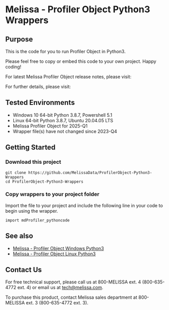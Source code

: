 # Melissa - Profiler Object Python3 Wrappers

## Purpose

This is the code for you to run Profiler Object in Python3.
    
Please feel free to copy or embed this code to your own project. Happy coding!

For latest Melissa Profiler Object release notes, please visit: 

For further details, please visit: 

## Tested Environments

- Windows 10 64-bit Python 3.8.7, Powershell 5.1
- Linux 64-bit Python 3.8.7, Ubuntu 20.04.05 LTS
- Melissa Profiler Object for 2025-Q1
- Wrapper file(s) have not changed since 2023-Q4

## Getting Started

### Download this project
```
git clone https://github.com/MelissaData/ProfilerObject-Python3-Wrappers
cd ProfilerObject-Python3-Wrappers
```

### Copy wrappers to your project folder

Import the file to your project and include the following line in your code to begin using the wrapper.

```
import mdProfiler_pythoncode
```

## See also

- [Melissa - Profiler Object Windows Python3](https://github.com/MelissaData/ProfilerObject-Python3)
- [Melissa - Profiler Object Linux Python3](https://github.com/MelissaData/ProfilerObject-Python3)
    
## Contact Us

For free technical support, please call us at 800-MELISSA ext. 4
(800-635-4772 ext. 4) or email us at tech@melissa.com.

To purchase this product, contact Melissa sales department at
800-MELISSA ext. 3 (800-635-4772 ext. 3).
